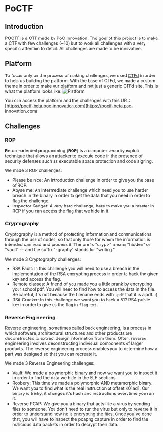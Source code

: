 # PoCTF

## Introduction

POCTF is a CTF made by PoC Innovation. The goal of this project is to make a CTF with few challenges (~10) but to work all challenges with a very specific attention to detail. All challenges are made to be innovative.

## Platform

To focus only on the process of making challenges, we used [CTFd](https://github.com/CTFd/CTFd) in order to help us building the platform. With the base of CTFd, we made a custom theme in order to make our platform and not just a generic CTFd site. This is what the platform looks like:
![Platform](https://i.ibb.co/2h93TPd/image-2021-01-29-083825.png)

You can access the platform  and the challenges with this URL: [https://poctf-beta.poc-innovation.com](https://poctf-beta.poc-innovation.com)
## Challenges
### ROP
**R**eturn-**o**riented **p**rogramming (**ROP**) is a computer security exploit technique that allows an attacker to execute code in the presence of security defenses such as executable space protection and code signing.

We made 3 ROP challenges: 
 - Please be nice: An introduction challenge in order to give you the base of ROP.
 - Abyse me: An intermediate challenge which need you to use harder breach in the binary in order to get the data that you need in order to flag the challenge.
 - Inspector Gadget: A very hard challenge, here to make you a master in ROP if you can access the flag that we hide in it.

### Cryptography
Cryptography is a method of protecting information and communications through the use of codes, so that only those for whom the information is intended can read and process it. The prefix "crypt-" means "hidden" or "vault" -- and the suffix "-graphy" stands for "writing."

We made 3 Cryptography challenges: 

 - RSA Fault: In this challenge you will need to use a breach in the implementation of the RSA encrypting process in order to hack the given key and access the flag.
 - Remote classes: A friend of you made you a little prank by encrypting your school pdf. You will need to find how to access the data in the file. Be careful, it's not because the filename ends with `.pdf` that it is a pdf. :)
 - RSA Cracker: In this challenge we want you to hack a 512 RSA public key in order to give us the flag in `flag.txt`.

###  Reverse Engineering
  
Reverse engineering, sometimes called back engineering, is a process in which software, architectural structures and other products are deconstructed to extract design information from them. Often, reverse engineering involves deconstructing individual components of larger products. The reverse engineering process enables you to determine how a part was designed so that you can recreate it.

We made 3 Reverse Engineering challenges: 

 - Vault: We made a polymorphic binary and now we want you to inspect it in order to find the data we hide in the ELF sections.
 - Robbery: This time we made a polymorphic AND metamorphic binary. We want you to find what is the real instruction at offset 401ad1. Our binary is tricky, it changes it's hash and instructions everytime you run it.
 - Reverse PCAP: We give you a binary that acts like a virus by sending files to someone. You don't need to run the virus but only to reverse it in order to understand how he is encrypting the files. Once you've done that, you will have to inspect the pcapng capture in order to find the malicious data packets in order to decrypt their data.

 


